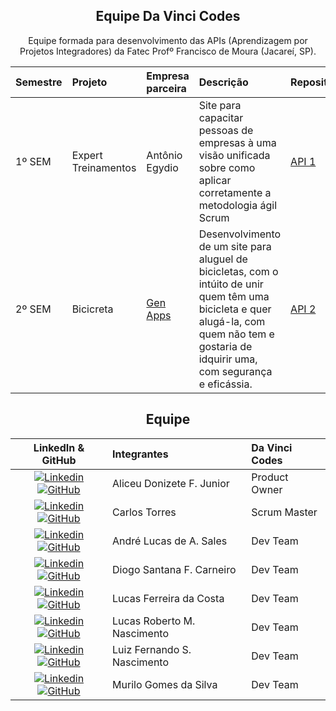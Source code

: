 <div align="center">

## Equipe Da Vinci Codes

Equipe formada para desenvolvimento das APIs (Aprendizagem por Projetos Integradores) da Fatec Profº Francisco de Moura (Jacareí, SP).

| Semestre | Projeto                                                                  | Empresa parceira                               | Descrição                                                                                                                                                                                                             | Repositórios                                                                                                                                                                                                                                                                                                                                                                                                                                                                                                                                                       |
| :------- | :----------------------------------------------------------------------- | :--------------------------------------------- | :-------------------------------------------------------------------------------------------------------------------------------------------------------------------------------------------------------------------- | :----------------------------------------------------------------------------------------------------------------------------------------------------------------------------------------------------------------------------------------------------------------------------------------------------------------------------------------------------------------------------------------------------------------------------------------------------------------------------------------------------------------------------------------------------------------- |
| 1º SEM   | Expert Treinamentos| Antônio Egydio | Site para capacitar pessoas de empresas à uma visão unificada sobre como aplicar corretamente a metodologia ágil Scrum | [API 1](https://github.com/Our-time-Fatec/Expert-Treinamentos- )                                                                                                                       
| 2º SEM   | Bicicreta | [Gen Apps](http://genapps.com.br/) | Desenvolvimento de um site para aluguel de bicicletas, com o intúito de unir quem têm uma bicicleta e quer alugá-la, com quem não tem e gostaria de idquirir uma, com segurança e eficássia. | [API 2](https://github.com/Our-time-Fatec/Bicicreta.git)|

<div align="center">

## Equipe

|                                                                                                                                                LinkedIn & GitHub                                                                                                                                                | Integrantes                  | Da Vinci Codes | 
| :-------------------------------------------------------------------------------------------------------------------------------------------------------------------------------------------------------------------------------------------------------------------------------------------------------------: | :--------------------------  | :------------ | 
[![Linkedin](https://img.shields.io/badge/Linkedin-blue?style=flat-square&logo=Linkedin&logoColor=white)](https://www.linkedin.com/in/aliceujunior/) [![GitHub](https://img.shields.io/badge/GitHub-111217?style=flat-square&logo=github&logoColor=white)](https://github.com/AliceuJunior)            | Aliceu Donizete F. Junior    | Product Owner |
|     [![Linkedin](https://img.shields.io/badge/Linkedin-blue?style=flat-square&logo=Linkedin&logoColor=white)](https://www.linkedin.com/in/carlos-torres-638b13210/) [![GitHub](https://img.shields.io/badge/GitHub-111217?style=flat-square&logo=github&logoColor=white)](https://github.com/CarlosTorres2305)                                                         | Carlos Torres | Scrum Master     | 
|           [![Linkedin](https://img.shields.io/badge/Linkedin-blue?style=flat-square&logo=Linkedin&logoColor=white)](#) [![GitHub](https://img.shields.io/badge/GitHub-111217?style=flat-square&logo=github&logoColor=white)](https://github.com/andreluke)               | André Lucas de A. Sales      | Dev Team      |
|             [![Linkedin](https://img.shields.io/badge/Linkedin-blue?style=flat-square&logo=Linkedin&logoColor=white)](https://www.linkedin.com/in/diogo-santana-592621263/) [![GitHub](https://img.shields.io/badge/GitHub-111217?style=flat-square&logo=github&logoColor=white)](https://github.com/diogosfc)              | Diogo Santana F. Carneiro    | Dev Team      |
|     [![Linkedin](https://img.shields.io/badge/Linkedin-blue?style=flat-square&logo=Linkedin&logoColor=white)](https://www.linkedin.com/in/lucascostadwn/) [![GitHub](https://img.shields.io/badge/GitHub-111217?style=flat-square&logo=github&logoColor=white)](https://github.com/lucasdwn)       | Lucas Ferreira da Costa    | Dev Team      |
|      [![Linkedin](https://img.shields.io/badge/Linkedin-blue?style=flat-square&logo=Linkedin&logoColor=white)](#) [![GitHub](https://img.shields.io/badge/GitHub-111217?style=flat-square&logo=github&logoColor=white)](https://github.com/LucasRbnc)              | Lucas Roberto M. Nascimento  | Dev Team      |
| [![Linkedin](https://img.shields.io/badge/Linkedin-blue?style=flat-square&logo=Linkedin&logoColor=white)](#) [![GitHub](https://img.shields.io/badge/GitHub-111217?style=flat-square&logo=github&logoColor=white)](https://github.com/Luizfsn26)  | Luiz Fernando S. Nascimento  | Dev Team      | 
|         [![Linkedin](https://img.shields.io/badge/Linkedin-blue?style=flat-square&logo=Linkedin&logoColor=white)](https://www.linkedin.com/in/luiz-nascimento-4404b6119) [![GitHub](https://img.shields.io/badge/GitHub-111217?style=flat-square&logo=github&logoColor=white)](https://github.com/MuriloGGSilva)           | Murilo Gomes da Silva        | Dev Team      |


